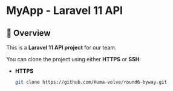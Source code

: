 # MyApp - Laravel 11 API

## 🚀 Overview
This is a **Laravel 11 API project** for our team.  

You can clone the project using either **HTTPS** or **SSH**:

- **HTTPS**  
  ```bash
  git clone https://github.com/Huma-volve/round6-byway.git
